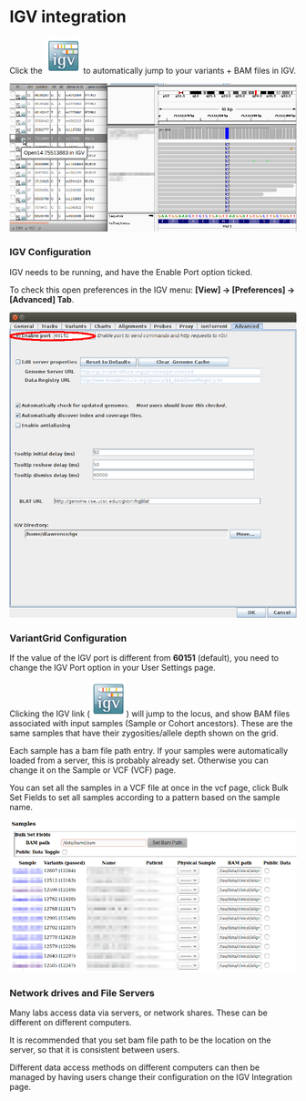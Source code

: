 # IGV integration

Click the ![IGV link](images/IGV_64.png) to automatically jump to your variants + BAM files in IGV.

![](images/vg_grid_igv_link.png)

### IGV Configuration

IGV needs to be running, and have the Enable Port option ticked.

To check this open preferences in the IGV menu: **[View] -> [Preferences] -> [Advanced] Tab**.

![](images/igv_preferences.png)

### VariantGrid Configuration

If the value of the IGV port is different from **60151** (default), you need to change the IGV Port option in your User Settings page.

Clicking the IGV link (![IGV link](images/IGV_64.png)) will jump to the locus, and show BAM files associated with input samples (Sample or Cohort ancestors). These are the same samples that have their zygosities/allele depth shown on the grid.

Each sample has a bam file path entry. If your samples were automatically loaded from a server, this is probably already set. Otherwise you can change it on the Sample or VCF (VCF) page.

You can set all the samples in a VCF file at once in the vcf page, click Bulk Set Fields to set all samples according to a pattern based on the sample name.

![](images/vg_vcf_bam_file_path.png)

### Network drives and File Servers

Many labs access data via servers, or network shares. These can be different on different computers.

It is recommended that you set bam file path to be the location on the server, so that it is consistent between users.

Different data access methods on different computers can then be managed by having users change their configuration on the IGV Integration page. 
